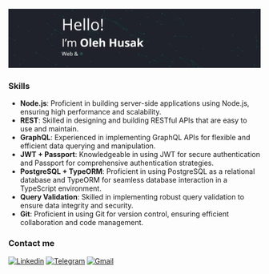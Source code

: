 ![Header](https://github.com/oleh19127/oleh19127/blob/main/assets/header.gif)

### Skills

- **Node.js**: Proficient in building server-side applications using Node.js, ensuring high performance and scalability.
- **REST**: Skilled in designing and building RESTful APIs that are easy to use and maintain.
- **GraphQL**: Experienced in implementing GraphQL APIs for flexible and efficient data querying and manipulation.
- **JWT + Passport**: Knowledgeable in using JWT for secure authentication and Passport for comprehensive authentication strategies.
- **PostgreSQL + TypeORM**: Proficient in using PostgreSQL as a relational database and TypeORM for seamless database interaction in a TypeScript environment.
- **Query Validation**: Skilled in implementing robust query validation to ensure data integrity and security.
- **Git**: Proficient in using Git for version control, ensuring efficient collaboration and code management.

### Contact me

[![Linkedin](https://img.shields.io/badge/-Linkedin-090909?style=for-the-badge&logo=linkedin)](https://www.linkedin.com/in/oleh-husak-07366b295/)
[![Telegram](https://img.shields.io/badge/-Telegram-090909?style=for-the-badge&logo=telegram)](https://t.me/oleh19127) [![Gmail](https://img.shields.io/badge/-Gmail-090909?style=for-the-badge&logo=gmail)](mailto:oleh19127@gmail.com)
